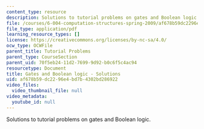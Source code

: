 ```yaml
---
content_type: resource
description: Solutions to tutorial problems on gates and Boolean logic.
file: /courses/6-004-computation-structures-spring-2009/af678b59dc2296e4bd7b4302bd286922_MIT6_004s09_tutor04_sol.pdf
file_type: application/pdf
learning_resource_types: []
license: https://creativecommons.org/licenses/by-nc-sa/4.0/
ocw_type: OCWFile
parent_title: Tutorial Problems
parent_type: CourseSection
parent_uid: 70f5eb24-11d2-7699-9d92-b0c6f5c4ac94
resourcetype: Document
title: Gates and Boolean logic - Solutions
uid: af678b59-dc22-96e4-bd7b-4302bd286922
video_files:
  video_thumbnail_file: null
video_metadata:
  youtube_id: null
---
```

Solutions to tutorial problems on gates and Boolean logic.